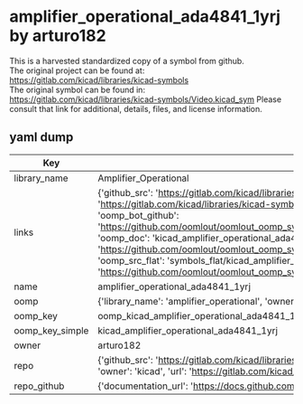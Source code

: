 # amplifier_operational_ada4841_1yrj by arturo182  
This is a harvested standardized copy of a symbol from github.  
The original project can be found at:  
https://gitlab.com/kicad/libraries/kicad-symbols  
The original symbol can be found in:
https://gitlab.com/kicad/libraries/kicad-symbols/Video.kicad_sym
Please consult that link for additional, details, files, and license information.  
## yaml dump  
| Key | Value |  
| --- | --- |  
| library_name | Amplifier_Operational |  
| links | {'github_src': 'https://gitlab.com/kicad/libraries/kicad-symbols/Video.kicad_sym', 'github_src_repo': 'https://gitlab.com/kicad/libraries/kicad-symbols', 'oomp_bot': 'kicad_amplifier_operational_ada4841_1yrj/working', 'oomp_bot_github': 'https://github.com/oomlout/oomlout_oomp_symbol_bot/tree/main/kicad_amplifier_operational_ada4841_1yrj/working', 'oomp_doc': 'kicad_amplifier_operational_ada4841_1yrj/working', 'oomp_doc_github': 'https://github.com/oomlout/oomlout_oomp_symbol_doc/tree/main/kicad_amplifier_operational_ada4841_1yrj/working', 'oomp_src_flat': 'symbols_flat/kicad_amplifier_operational_ada4841_1yrj/working', 'oomp_src_flat_github': 'https://github.com/oomlout/oomlout_oomp_symbol_src/tree/main/kicad_amplifier_operational_ada4841_1yrj/working'} |  
| name | amplifier_operational_ada4841_1yrj |  
| oomp | {'library_name': 'amplifier_operational', 'owner_name': 'kicad', 'symbol_name': 'amplifier_operational_ada4841_1yrj'} |  
| oomp_key | oomp_kicad_amplifier_operational_ada4841_1yrj |  
| oomp_key_simple | kicad_amplifier_operational_ada4841_1yrj |  
| owner | arturo182 |  
| repo | {'github_src': 'https://gitlab.com/kicad/libraries/kicad-symbols/Video.kicad_sym', 'name': 'libraries/kicad-symbols', 'owner': 'kicad', 'url': 'https://gitlab.com/kicad/libraries/kicad-symbols'} |  
| repo_github | {'documentation_url': 'https://docs.github.com/rest/repos/repos#get-a-repository', 'message': 'Not Found'} |  

